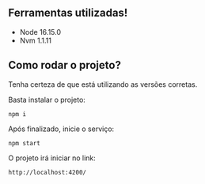 ## Ferramentas utilizadas!

- Node 16.15.0
- Nvm 1.1.11


## Como rodar o projeto?
Tenha certeza de que está utilizando as versões corretas.

Basta instalar o projeto:

    npm i

Após finalizado, inicie o serviço:

    npm start

O projeto irá iniciar no link:

    http://localhost:4200/
